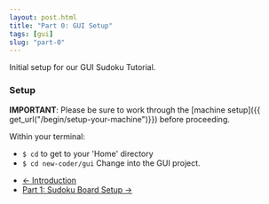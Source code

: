 ```yaml
---
layout: post.html
title: "Part 0: GUI Setup"
tags: [gui]
slug: "part-0"
---
```


Initial setup for our GUI Sudoku Tutorial.


### Setup

**IMPORTANT**: Please be sure to work through the [machine setup]({{ get_url("/begin/setup-your-machine")}}) before proceeding.

Within your terminal:

* `$ cd` to get to your 'Home' directory
* `$ cd new-coder/gui` Change into the GUI project.

<nav>
  <ul class="pager">
    <li class="previous"><a href="{{ get_url('/gui/intro/') }}"><span aria-hidden="true">&larr;</span> Introduction</a></li>
    <li class="next"><a href="{{ get_url('/gui/part-1/') }}">Part 1: Sudoku Board Setup <span aria-hidden="true">&rarr;</span></a></li>
  </ul>
</nav>
